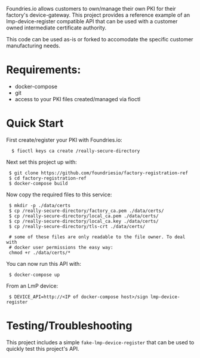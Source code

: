 Foundries.io allows customers to own/manage their own PKI for their factory's
device-gateway. This project provides a reference example of an
lmp-device-register compatible API that can be used with a customer owned
intermediate certificate authority.

This code can be used as-is or forked to accomodate the specific customer
manufacturing needs.

# Requirements:
 * docker-compose
 * git
 * access to your PKI files created/managed via fioctl

# Quick Start

First create/register your PKI with Foundries.io:
~~~
  $ fioctl keys ca create /really-secure-directory
~~~

Next set this project up with:
~~~
 $ git clone https://github.com/foundriesio/factory-registration-ref
 $ cd factory-registration-ref
 $ docker-compose build
~~~

Now copy the required files to this service:
~~~
 $ mkdir -p ./data/certs
 $ cp /really-secure-directory/factory_ca.pem ./data/certs/
 $ cp /really-secure-directory/local_ca.pem ./data/certs/
 $ cp /really-secure-directory/local_ca.key ./data/certs/
 $ cp /really-secure-directory/tls-crt ./data/certs/

 # some of these files are only readable to the file owner. To deal with
 # docker user permissions the easy way:
 chmod +r ./data/certs/*
~~~

You can now run this API with:
~~~
 $ docker-compose up
~~~

From an LmP device:
~~~
 $ DEVICE_API=http://<IP of docker-compose host>/sign lmp-device-register
~~~

# Testing/Troubleshooting
This project includes a simple `fake-lmp-device-register` that can be used
to quickly test this project's API.

